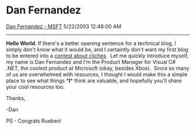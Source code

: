 <div id="page">

# Dan Fernandez

[Dan Fernandez -
MSFT](https://social.msdn.microsoft.com/profile/Dan%20Fernandez%20-%20MSFT)
5/22/2003 12:48:00 AM

-----

<div id="content">

**Hello World**. If there's a better opening sentence for a technical
blog, I simply don't know what it would be, and I certaintly don't want
my first blog to be entered into a [contest about
cliches](http://www.bulwer-lytton.com/).  Let me quickly introduce
myself, my name is Dan Fernandez and I'm the Product Manager for Visual
C\# .NET, the coolest product at Microsoft (okay, besides Xbox).  Since
so many of us are overwhelmed with resources, I thought I would make
this a simple place to see what things \***I**\* think are valuable, and
hopefully you'll share your cool resources too.

Thanks,

\-Dan

PS - Congrats Rueben\!

</div>

</div>
